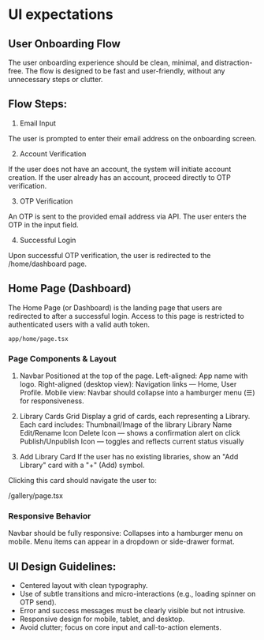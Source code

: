 # UI expectations

## User Onboarding Flow
The user onboarding experience should be clean, minimal, and distraction-free. The flow is designed to be fast and user-friendly, without any unnecessary steps or clutter.

## Flow Steps:
1. Email Input

The user is prompted to enter their email address on the onboarding screen.

2. Account Verification

If the user does not have an account, the system will initiate account creation.
If the user already has an account, proceed directly to OTP verification.

3. OTP Verification

An OTP is sent to the provided email address via API.
The user enters the OTP in the input field.

4. Successful Login

Upon successful OTP verification, the user is redirected to the /home/dashboard page.


## Home Page (Dashboard)

The Home Page (or Dashboard) is the landing page that users are redirected to after a successful login. Access to this page is restricted to authenticated users with a valid auth token.

`app/home/page.tsx`

### Page Components & Layout

1. Navbar
Positioned at the top of the page.
Left-aligned: App name with logo.
Right-aligned (desktop view): Navigation links — Home, User Profile.
Mobile view: Navbar should collapse into a hamburger menu (☰) for responsiveness.

2. Library Cards Grid
Display a grid of cards, each representing a Library.
Each card includes:
Thumbnail/Image of the library
Library Name
Edit/Rename Icon
Delete Icon — shows a confirmation alert on click
Publish/Unpublish Icon — toggles and reflects current status visually

3. Add Library Card
If the user has no existing libraries, show an "Add Library" card with a "+" (Add) symbol.

Clicking this card should navigate the user to:

/gallery/page.tsx

### Responsive Behavior


Navbar should be fully responsive:
Collapses into a hamburger menu on mobile.
Menu items can appear in a dropdown or side-drawer format.

## UI Design Guidelines:
- Centered layout with clean typography.
- Use of subtle transitions and micro-interactions (e.g., loading spinner on OTP send).
- Error and success messages must be clearly visible but not intrusive.
- Responsive design for mobile, tablet, and desktop.
- Avoid clutter; focus on core input and call-to-action elements.